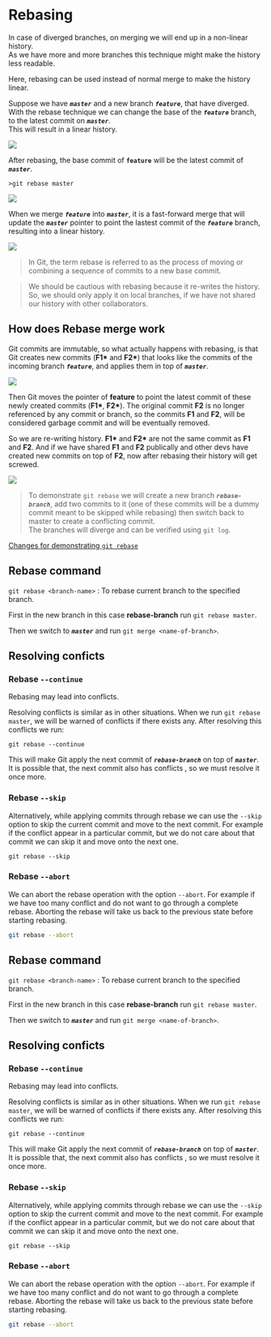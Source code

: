 # Rebasing

In case of diverged branches, on merging we will end up in a non-linear history. <br>
As we have more and more branches this technique might make the history less readable.

Here, rebasing can be used instead of normal merge to make the history linear.

Suppose we have **_`master`_** and a new branch **_`feature`_**, that have diverged. With the rebase technique we can change the base of the **_`feature`_** branch, to the latest commit on **_`master`_**. <br>
This will result in a linear history.

![](./images/Screenshot27.png)

After rebasing, the base commit of **`feature`** will be the latest commit of **_`master`_**.

```shell
>git rebase master
```

![](./images/Screenshot28.png)

When we merge **_`feature`_** into **_`master`_**, it is a fast-forward merge that will update the **_`master`_** pointer to point the lastest commit of the **_`feature`_** branch, resulting into a linear history.

![](./images/Screenshot29.png)

>In Git, the term rebase is referred to as the process of moving or combining a sequence of commits to a new base commit. 

>We should be cautious with rebasing because it re-writes the history. 
So, we should only apply it on local branches, if we have not shared our history with other collaborators.

## How does Rebase merge work

Git commits are immutable, so what actually happens with rebasing, is that Git creates new commits (**F1\*** and **F2\***) that looks like the commits of the incoming branch **_`feature`_**, and applies them in top of **_`master`_**.

![](./images/Screenshot30.png)

Then Git moves the pointer of **feature** to point the latest commit of these newly created commits (**F1\***, **F2\***). The original commit **F2** is no longer referenced by any commit or branch, so the commits **F1** and **F2**, will be considered garbage commit and will be eventually removed.

So we are re-writing history. **F1\*** and **F2\*** are not the same commit as **F1** and **F2**. And if we have shared **F1** and **F2** publically and other devs have created new commits on top of **F2**, now after rebasing their history will get screwed.

![](./images/Screenshot31.png)
>To demonstrate `git rebase` we will create a new branch **_`rebase-branch`_**, add two commits to it (one of these commits will be a dummy commit meant to be skipped while rebasing) then switch back to master to create a conflicting commit.<br> The branches will diverge and can be verified using `git log`.

[Changes for demonstrating `git rebase`](./images/Screenshot32.png)

## Rebase command

`git rebase <branch-name>` : To rebase current branch to the specified branch.

First in the new branch in this case **rebase-branch** run `git rebase master`.

Then we switch to **_`master`_** and run `git merge <name-of-branch>`.


## Resolving conficts

### Rebase `--continue`

Rebasing may lead into conflicts.

Resolving conflicts is similar as in other situations. When we run `git rebase master`, we will be warned of conflicts if there exists any. After resolving this conflicts we run:

```shell
git rebase --continue
```

This will make Git apply the next commit of **_`rebase-branch`_** on top of **_`master`_**. It is possible that, the next commit also has conflicts , so we must resolve it once more.

### Rebase `--skip`

Alternatively, while applying commits through rebase we can use the `--skip` option to skip the current commit and move to the next commit. For example if the conflict appear in a particular commit, but we do not care about that commit we can skip it and move onto the next one.

```shell
git rebase --skip
```

### Rebase `--abort`

We can abort the rebase operation with the option `--abort`. For example if we have too many conflict and do not want to go through a complete rebase. Aborting the rebase will take us back to the previous state before starting rebasing.

```zsh
git rebase --abort
```

## Rebase command

`git rebase <branch-name>` : To rebase current branch to the specified branch.

First in the new branch in this case **rebase-branch** run `git rebase master`.

Then we switch to **_`master`_** and run `git merge <name-of-branch>`.


## Resolving conficts

### Rebase `--continue`

Rebasing may lead into conflicts.

Resolving conflicts is similar as in other situations. When we run `git rebase master`, we will be warned of conflicts if there exists any. After resolving this conflicts we run:

```shell
git rebase --continue
```

This will make Git apply the next commit of **_`rebase-branch`_** on top of **_`master`_**. It is possible that, the next commit also has conflicts , so we must resolve it once more.

### Rebase `--skip`

Alternatively, while applying commits through rebase we can use the `--skip` option to skip the current commit and move to the next commit. For example if the conflict appear in a particular commit, but we do not care about that commit we can skip it and move onto the next one.

```shell
git rebase --skip
```

### Rebase `--abort`

We can abort the rebase operation with the option `--abort`. For example if we have too many conflict and do not want to go through a complete rebase. Aborting the rebase will take us back to the previous state before starting rebasing.

```zsh
git rebase --abort
```
